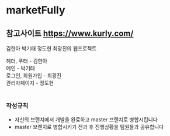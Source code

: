 # marketFully
## 참고사이트 https://www.kurly.com/  
김한아 박기태 정도현 최광진의 웹프로젝트  

헤더, 푸터 - 김한아  
메인 - 박기태    
로그인, 회원가입 - 최광진   
관리자페이지 - 정도현  
<br>  
  
  
### 작성규칙
- 자신의 브랜치에서 개발을 완료하고 master 브랜치로 병합시킵니다
- master 브랜치로 병합시키기 전과 후 진행상황을 팀원들과 공유합니다
